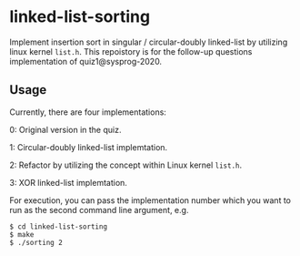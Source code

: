 # linked-list-sorting
Implement insertion sort in singular / circular-doubly linked-list by utilizing linux kernel `list.h`.
This repoistory is for the follow-up questions implementation of quiz1@sysprog-2020.

## Usage
Currently, there are four implementations:

0: Original version in the quiz.

1: Circular-doubly linked-list implemtation.

2: Refactor by utilizing the concept within Linux kernel `list.h`.

3: XOR linked-list implemtation.


For execution, you can pass the implementation number which you want to run as the second command line argument, e.g.
```
$ cd linked-list-sorting
$ make
$ ./sorting 2 
```

